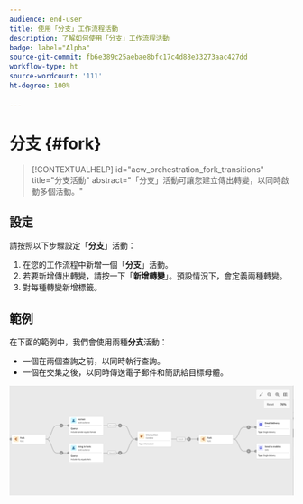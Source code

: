 ```yaml
---
audience: end-user
title: 使用「分支」工作流程活動
description: 了解如何使用「分支」工作流程活動
badge: label="Alpha"
source-git-commit: fb6e389c25aebae8bfc17c4d88e33273aac427dd
workflow-type: ht
source-wordcount: '111'
ht-degree: 100%

---
```



# 分支 {#fork}

>[!CONTEXTUALHELP]
>id="acw_orchestration_fork_transitions"
>title="分支活動"
>abstract="「分支」活動可讓您建立傳出轉變，以同時啟動多個活動。"

## 設定

請按照以下步驟設定「**分支**」活動：

1. 在您的工作流程中新增一個「**分支**」活動。
1. 若要新增傳出轉變，請按一下「**新增轉變**」。預設情況下，會定義兩種轉變。
1. 對每種轉變新增標籤。

## 範例

在下面的範例中，我們會使用兩種&#x200B;**分支**&#x200B;活動：

* 一個在兩個查詢之前，以同時執行查詢。
* 一個在交集之後，以同時傳送電子郵件和簡訊給目標母體。

![](../assets/workflow-fork-example.png)

